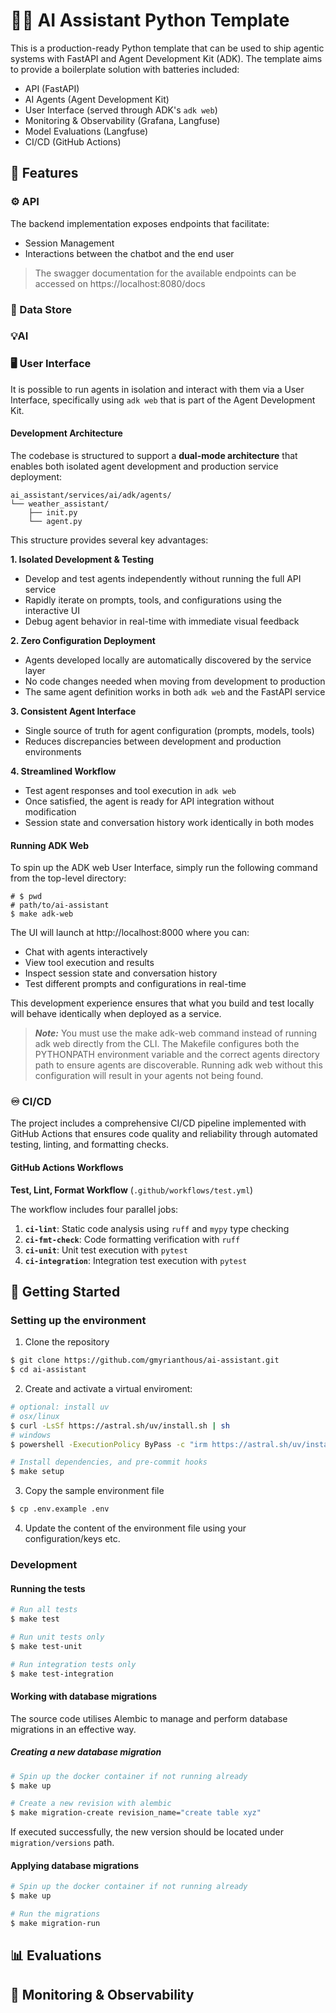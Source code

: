 # 🤖💬 AI Assistant Python Template
This is a production-ready Python template that can be used to ship agentic systems with FastAPI
and Agent Development Kit (ADK). The template aims to provide a boilerplate solution with 
batteries included:
- API (FastAPI)
- AI Agents (Agent Development Kit)
- User Interface (served through ADK's `adk web`)
- Monitoring & Observability (Grafana, Langfuse)
- Model Evaluations (Langfuse)
- CI/CD (GitHub Actions)


## 🌟 Features

### ⚙️ API
The backend implementation exposes endpoints that facilitate:
- Session Management 
- Interactions between the chatbot and the end user 

> The swagger documentation for the available endpoints can be accessed on 
> https://localhost:8080/docs

### 💾 Data Store


### 💡AI


### 🖥️ User Interface
 It is possible to run agents in isolation and interact with them via a User Interface, 
 specifically using `adk web` that is part of the Agent Development Kit.

  #### Development Architecture
  The codebase is structured to support a **dual-mode architecture** that enables both isolated 
  agent development and production service deployment:

  ```shell
  ai_assistant/services/ai/adk/agents/
  └── weather_assistant/
      ├── init.py
      └── agent.py
  ```

  This structure provides several key advantages:

  **1. Isolated Development & Testing**
  - Develop and test agents independently without running the full API service
  - Rapidly iterate on prompts, tools, and configurations using the interactive UI
  - Debug agent behavior in real-time with immediate visual feedback

  **2. Zero Configuration Deployment**
  - Agents developed locally are automatically discovered by the service layer
  - No code changes needed when moving from development to production
  - The same agent definition works in both `adk web` and the FastAPI service

  **3. Consistent Agent Interface**
  - Single source of truth for agent configuration (prompts, models, tools)
  - Reduces discrepancies between development and production environments

  **4. Streamlined Workflow**
  - Test agent responses and tool execution in `adk web`
  - Once satisfied, the agent is ready for API integration without modification
  - Session state and conversation history work identically in both modes

  #### Running ADK Web

  To spin up the ADK web User Interface, simply run the following command from the top-level 
  directory:

  ```shell
  # $ pwd
  # path/to/ai-assistant
  $ make adk-web
  ```

  The UI will launch at http://localhost:8000 where you can:
  - Chat with agents interactively
  - View tool execution and results
  - Inspect session state and conversation history
  - Test different prompts and configurations in real-time

  This development experience ensures that what you build and test locally will behave identically 
  when deployed as a service.

> **_Note:_**  You must use the make adk-web command instead of running adk web directly from 
> the CLI. The Makefile configures both the PYTHONPATH environment variable and the correct 
> agents directory path to ensure agents are discoverable. Running adk web without this
> configuration will result in your agents not being found.

### ♾️ CI/CD
The project includes a comprehensive CI/CD pipeline implemented with GitHub Actions that ensures 
code quality and reliability through automated testing, linting, and formatting checks.

#### GitHub Actions Workflows

**Test, Lint, Format Workflow** (`.github/workflows/test.yml`)

The workflow includes four parallel jobs:
1. **`ci-lint`**: Static code analysis using `ruff` and `mypy` type checking
2. **`ci-fmt-check`**: Code formatting verification with `ruff`
3. **`ci-unit`**: Unit test execution with `pytest`
4. **`ci-integration`**: Integration test execution with `pytest`

## 🚀 Getting Started

### Setting up the environment

1. Clone the repository
```bash
$ git clone https://github.com/gmyrianthous/ai-assistant.git
$ cd ai-assistant
```

2. Create and activate a virtual enviroment:
```bash
# optional: install uv
# osx/linux
$ curl -LsSf https://astral.sh/uv/install.sh | sh
# windows
$ powershell -ExecutionPolicy ByPass -c "irm https://astral.sh/uv/install.ps1 | iex"

# Install dependencies, and pre-commit hooks
$ make setup
```

3. Copy the sample environment file
```bash
$ cp .env.example .env
```

4. Update the content of the environment file using your configuration/keys etc. 

### Development

#### Running the tests

```bash
# Run all tests
$ make test

# Run unit tests only
$ make test-unit

# Run integration tests only
$ make test-integration
```

#### Working with database migrations
The source code utilises Alembic to manage and perform database migrations in an effective way. 

##### Creating a new database migration

```bash
# Spin up the docker container if not running already
$ make up

# Create a new revision with alembic
$ make migration-create revision_name="create table xyz"
```
If executed successfully, the new version should be located under `migration/versions` path. 

#### Applying database migrations

```bash
# Spin up the docker container if not running already
$ make up

# Run the migrations
$ make migration-run
```

## 📊 Evaluations


## 🔎 Monitoring & Observability
